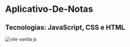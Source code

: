 # Aplicativo-De-Notas
## Tecnologias: JavaScript, CSS e HTML

 ![vite vanilla js](https://i.ytimg.com/vi/fR0pYguVyQA/maxresdefault.jpg)
